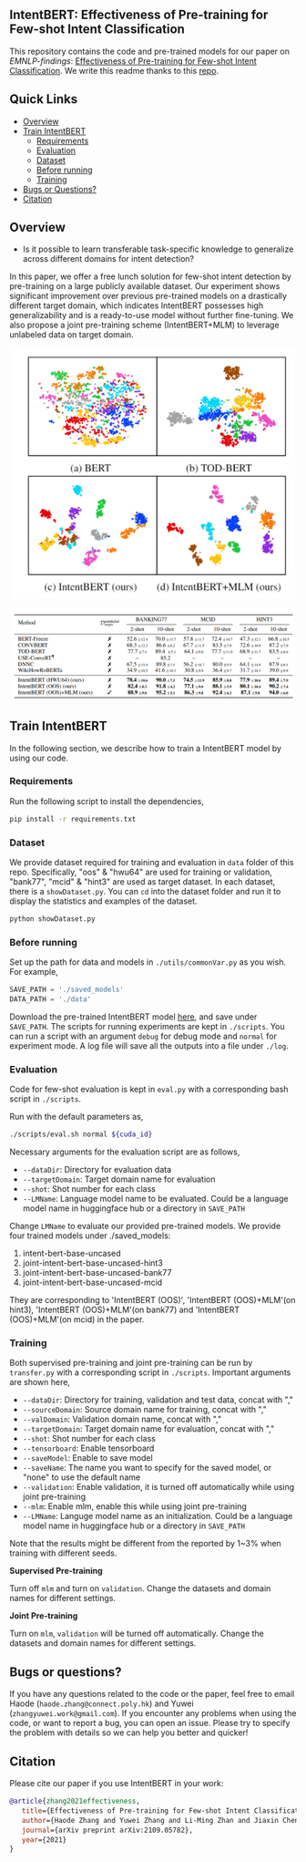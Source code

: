 ## IntentBERT: Effectiveness of Pre-training for Few-shot Intent Classification

This repository contains the code and pre-trained models for our paper on *EMNLP-findings*: [Effectiveness of Pre-training for Few-shot Intent Classification](https://arxiv.org/abs/2109.05782). We write this readme thanks to this [repo](https://github.com/princeton-nlp/SimCSE).

## Quick Links

  - [Overview](#overview)
  - [Train IntentBERT](#train-intentbert)
    - [Requirements](#requirements)
    - [Evaluation](#evaluation)
    - [Dataset](#dataset)
    - [Before running](#before-running)
    - [Training](#training)
  - [Bugs or Questions?](#bugs-or-questions)
  - [Citation](#citation)

## Overview

* Is it possible to learn transferable task-specific knowledge to generalize across different domains for intent detection?

In this paper, we offer a free lunch solution for few-shot intent detection by pre-training on a large publicly available dataset. Our experiment shows significant improvement over previous pre-trained models on a drastically different target domain, which indicates IntentBERT possesses high generalizability and is a ready-to-use model without further fine-tuning. We also propose a joint pre-training scheme (IntentBERT+MLM) to leverage unlabeled data on target domain.

<p align="center">
    <img src="./images/combined.png" alt="scatter" width="500"/>
</p>

<p align="center">
    <img src="./images/main.png" alt="scatter" width="500"/>
</p>

## Train IntentBERT

In the following section, we describe how to train a IntentBERT model by using our code.

### Requirements

Run the following script to install the dependencies,

```bash
pip install -r requirements.txt
```

### Dataset

We provide dataset required for training and evaluation in `data` folder of this repo. Specifically, "oos" & "hwu64" are used for training or validation, "bank77", "mcid" & "hint3" are used as target dataset. In each dataset, there is a `showDataset.py`. You can `cd` into the dataset folder and run it to display the statistics and examples of the dataset.

```bash
python showDataset.py
```

### Before running

Set up the path for data and models in `./utils/commonVar.py` as you wish. For example,

```python
SAVE_PATH = './saved_models'
DATA_PATH = './data'
```

Download the pre-trained IntentBERT model [here](https://1drv.ms/u/s!AsY5oOBeNeY-hCRMnhQQPojqdK8R?e=Ixz4ke), and save under `SAVE_PATH`. The scripts for running experiments are kept in `./scripts`. You can run a script with an argument `debug` for debug mode and `normal` for experiment mode. A log file will save all the outputs into a file under `./log`.

### Evaluation
Code for few-shot evaluation is kept in `eval.py` with a corresponding bash script in `./scripts`.

Run with the default parameters as,
```bash
./scripts/eval.sh normal ${cuda_id}
```

Necessary arguments for the evaluation script are as follows,

* `--dataDir`: Directory for evaluation data
* `--targetDomain`: Target domain name for evaluation
* `--shot`: Shot number for each class
* `--LMName`: Language model name to be evaluated. Could be a language model name in huggingface hub or a directory in `SAVE_PATH`

Change `LMName` to evaluate our provided pre-trained models. We provide four trained models under ./saved_models:
  1. intent-bert-base-uncased
  2. joint-intent-bert-base-uncased-hint3
  3. joint-intent-bert-base-uncased-bank77
  4. joint-intent-bert-base-uncased-mcid

They are corresponding to 'IntentBERT (OOS)', 'IntentBERT (OOS)+MLM'(on hint3), 'IntentBERT (OOS)+MLM'(on bank77) and 'IntentBERT (OOS)+MLM'(on mcid) in the paper.


### Training

Both supervised pre-training and joint pre-training can be run by `transfer.py` with a corresponding script in `./scripts`. Important arguments are shown here,
* `--dataDir`: Directory for training, validation and test data, concat with ","
* `--sourceDomain`: Source domain name for training, concat with ","
* `--valDomain`: Validation domain name, concat with ","
* `--targetDomain`: Target domain name for evaluation, concat with ","
* `--shot`: Shot number for each class
* `--tensorboard`: Enable tensorboard
* `--saveModel`: Enable to save model
* `--saveName`: The name you want to specify for the saved model, or "none" to use the default name
* `--validation`: Enable validation, it is turned off automatically while using joint pre-training
* `--mlm`: Enable mlm, enable this while using joint pre-training
* `--LMName`: Languge model name as an initialization. Could be a language model name in huggingface hub or a directory in `SAVE_PATH`

Note that the results might be different from the reported by 1~3% when training with different seeds.

**Supervised Pre-training**

Turn off `mlm` and turn on `validation`. Change the datasets and domain names for different settings.

**Joint Pre-training**

Turn on `mlm`, `validation` will be turned off automatically. Change the datasets and domain names for different settings.

## Bugs or questions?

If you have any questions related to the code or the paper, feel free to email Haode (`haode.zhang@connect.poly.hk`) and Yuwei (`zhangyuwei.work@gmail.com`). If you encounter any problems when using the code, or want to report a bug, you can open an issue. Please try to specify the problem with details so we can help you better and quicker!

## Citation

Please cite our paper if you use IntentBERT in your work:

```bibtex
@article{zhang2021effectiveness,
   title={Effectiveness of Pre-training for Few-shot Intent Classification},
   author={Haode Zhang and Yuwei Zhang and Li-Ming Zhan and Jiaxin Chen and Guangyuan Shi and Xiao-Ming Wu and Albert Y. S. Lam},
   journal={arXiv preprint arXiv:2109.05782},
   year={2021}
}
```
